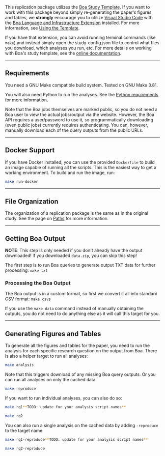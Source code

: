 This replication package utilizes the [Boa Study
Template](https://github.com/boalang/study-template).  If you want to work with
this package beyond simply re-generating the paper's figures and tables, we
**strongly** encourage you to utilize [Visual Studio
Code](https://code.visualstudio.com/) with the [Boa Language and Infrastructure
Extension](vscode.md) installed.  For more information, see [Using the Template](research/index.md).

If you have that extension, you can avoid running terminal commands (like
`make`) and instead simply open the study-config.json file
to control what files you download, which analyses you run, etc.  For more
details on working with Boa's study template, see the [online
documentation](https://github.com/boalang/study-template).

------------------------------------------------------

## Requirements

You need a GNU Make compatible build system.  Tested on GNU Make 3.81.

You will also need Python to run the analyses.  See the [Python
requirements](requirements.md#python-requirements) for more information.

Note that the Boa jobs themselves are marked public, so you do not need a Boa
user to view the actual jobs/output via the website.  However, the Boa API
requires a user/password to use it, so programmatically downloading (even
public jobs) currently requires authenticating.  You can, however, manually
download each of the query outputs from the public URLs.


------------------------------------------------------

## Docker Support

If you have Docker installed, you can use the provided `Dockerfile` to build an
image capable of running all the scripts.  This is the easiest way to get a
working environment.  To build and run the image, run:

```sh linenums="0"
make run-docker
```

------------------------------------------------------

## File Organization

The organization of a replication package is the same as in the original study.
See the page on [Paths](research/paths.md) for more information.

------------------------------------------------------

## Getting Boa Output

**NOTE**: This step is only needed if you don't already have the output
downloaded!  If you downloaded `data.zip`, you can skip this step!

The first step is to run Boa queries to generate output TXT data for further
processing: `make txt`

### Processing the Boa Output

The Boa output is in a custom format, so first we convert it all into standard
CSV format: `make csvs`

If you use the `make data` command instead of manually obtaining the outputs,
you do not need to do anything else as it will call this target for you.

------------------------------------------------------

## Generating Figures and Tables

To generate all the figures and tables for the paper, you need to run the
analysis for each specific research question on the output from Boa.  There is
also a helper target to run all analyses:

```sh linenums="0"
make analysis
```

Note that this triggers download of any missing Boa query outputs.  Or you can
run all analyses on only the cached data:

```sh linenums="0"
make reproduce
```

If you want to run individual analyses, you can also do so:

```sh linenums="0"
make rq1**TODO: update for your analysis script names**
```

```sh linenums="0"
make rq2
```

You can also run a single analysis on the cached data by adding `-reproduce` to
the target name:

```sh linenums="0"
make rq1-reproduce**TODO: update for your analysis script names**
```

```sh linenums="0"
make rq2-reproduce
```
